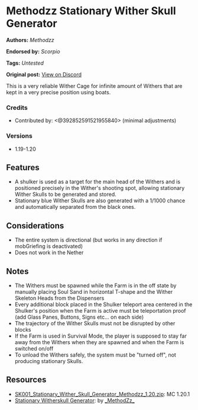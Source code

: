 # Methodzz Stationary Wither Skull Generator
**Authors:** *Methodzz*

**Endorsed by:** *Scorpio*

**Tags:** *Untested*

**Original post:** [View on Discord](https://discord.com/channels/913065809096638494/1392002256362147850)

This is a very reliable Wither Cage for infinite amount of Withers that are kept in a very precise position using boats.
### Credits
- Contributed by: <@392852591521955840>  (minimal adjustments)
### Versions
- 1.19-1.20

## Features
- A shulker is used as a target for the main head of the Withers and is positioned precisely in the Wither's shooting spot, allowing stationary Wither Skulls to be generated and stored.
- Stationary blue Wither Skulls are also generated with a 1/1000 chance and automatically separated from the black ones.

## Considerations
- The entire system is directional (but works in any direction if mobGriefing is deactivated)
- Does not work in the Nether

## Notes
- The Withers must be spawned while the Farm is in the off state by manually placing Soul Sand in horizontal T-shape and the Wither Skeleton Heads from the Dispensers
- Every additional block placed in the Shulker teleport area centered in the Shulker's position when the Farm is active must be teleportation proof (add Glass Panes, Buttons, Signs etc... on each side)
- The trajectory of the Wither Skulls must not be disrupted by other blocks
- If the Farm is used in Survival Mode, the player is supposed to stay far away from the Withers when they are spawned and when the Farm is switched on/off
- To unload the Withers safely, the system must be "turned off", not producing stationary Skulls.

## Resources
- [SK001_Stationary_Wither_Skull_Generator_Methodzz_1.20.zip](attachments/SK001_Stationary_Wither_Skull_Generator_Methodzz_1.20.zip): MC 1.20.1
- [Stationary Witherskull Generator](https://youtu.be/D5c90vIT1PQ): by [\_MethodZz\_](https://www.youtube.com/@MethodZzS)
